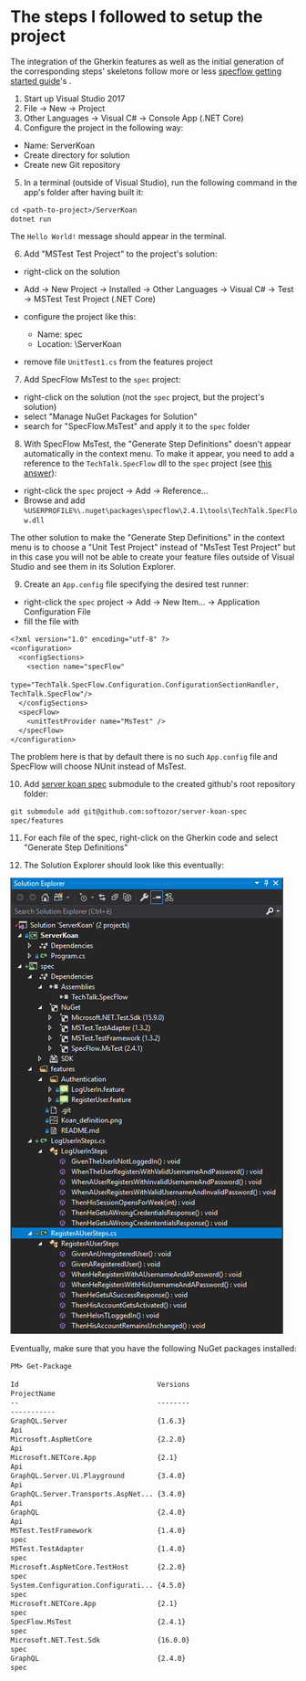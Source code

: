 # The steps I followed to setup the project

The integration of the Gherkin features as well as the initial generation of the corresponding steps' skeletons follow more or less [specflow getting started guide](https://specflow.org/getting-started/)'s .

1. Start up Visual Studio 2017
2. File -> New -> Project 
3. Other Languages -> Visual C# -> Console App (.NET Core)
4. Configure the project in the following way:
  
  - Name: ServerKoan
  - Create directory for solution
  - Create new Git repository
  
5. In a terminal (outside of Visual Studio), run the following command in the app's folder after having built it:

```
cd <path-to-project>/ServerKoan
dotnet run 
```

The `Hello World!` message should appear in the terminal.

6. Add "MSTest Test Project" to the project's solution: 

 - right-click on the solution
 - Add -> New Project -> Installed -> Other Languages -> Visual C# -> Test -> MSTest Test Project (.NET Core)
 - configure the project like this:

    - Name: spec 
    - Location: <path-to-project>\ServerKoan
  
- remove file `UnitTest1.cs` from the features project 

7. Add SpecFlow MsTest to the `spec` project: 

  - right-click on the solution (not the `spec` project, but the project's solution)
  - select "Manage NuGet Packages for Solution"
  - search for "SpecFlow.MsTest" and apply it to the `spec` folder

8. With SpecFlow MsTest, the "Generate Step Definitions" doesn't appear automatically in the context menu. To make it appear, you need to add a reference to the `TechTalk.SpecFlow` dll to the `spec` project (see [this answer](https://stackoverflow.com/questions/37683410/specflow-generate-step-definitions-missing-from-context-menu/37940171)):

  - right-click the `spec` project -> Add -> Reference... 
  - Browse and add `%USERPROFILE%\.nuget\packages\specflow\2.4.1\tools\TechTalk.SpecFlow.dll`

The other solution to make the "Generate Step Definitions" in the context menu is to choose a "Unit Test Project" instead of "MsTest Test Project" but in this case you will not be able to create your feature files outside of Visual Studio and see them in its Solution Explorer.
  
9. Create an `App.config` file specifying the desired test runner:

  - right-click the `spec` project -> Add -> New Item... -> Application Configuration File
  - fill the file with

```
<?xml version="1.0" encoding="utf-8" ?>
<configuration>
  <configSections>
    <section name="specFlow"
      type="TechTalk.SpecFlow.Configuration.ConfigurationSectionHandler, TechTalk.SpecFlow"/>
  </configSections>
  <specFlow>
    <unitTestProvider name="MsTest" />
  </specFlow>
</configuration>
``` 
  
The problem here is that by default there is no such `App.config` file and SpecFlow will choose NUnit instead of MsTest.
  
10. Add [server koan spec](https://github.com/softozor/server-koan-spec) submodule to the created github's root repository folder:

```
git submodule add git@github.com:softozor/server-koan-spec spec/features
```

11. For each file of the spec, right-click on the Gherkin code and select "Generate Step Definitions"

12. The Solution Explorer should look like this eventually:

![Solution Explorer](img/configuredVSProject.png)

Eventually, make sure that you have the following NuGet packages installed:

```
PM> Get-Package

Id                                  Versions                                 ProjectName                                                                                                                                                                     
--                                  --------                                 -----------                                                                                                                                                                     
GraphQL.Server                      {1.6.3}                                  Api                                                                                                                                                                             
Microsoft.AspNetCore                {2.2.0}                                  Api                                                                                                                                                                             
Microsoft.NETCore.App               {2.1}                                    Api                                                                                                                                                                             
GraphQL.Server.Ui.Playground        {3.4.0}                                  Api                                                                                                                                                                             
GraphQL.Server.Transports.AspNet... {3.4.0}                                  Api                                                                                                                                                                             
GraphQL                             {2.4.0}                                  Api                                                                                                                                                                             
MSTest.TestFramework                {1.4.0}                                  spec                                                                                                                                                                            
MSTest.TestAdapter                  {1.4.0}                                  spec                                                                                                                                                                            
Microsoft.AspNetCore.TestHost       {2.2.0}                                  spec                                                                                                                                                                            
System.Configuration.Configurati... {4.5.0}                                  spec                                                                                                                                                                            
Microsoft.NETCore.App               {2.1}                                    spec                                                                                                                                                                            
SpecFlow.MsTest                     {2.4.1}                                  spec                                                                                                                                                                            
Microsoft.NET.Test.Sdk              {16.0.0}                                 spec                                                                                                                                                                            
GraphQL                             {2.4.0}                                  spec                      
```
